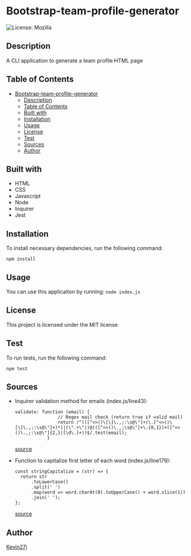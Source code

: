 # Bootstrap-team-profile-generator
![License: Mozilla](https://img.shields.io/badge/License-Mozilla-yellow.svg)

## Description

A CLI application to generate a team profile HTML page

## Table of Contents
        
- [Bootstrap-team-profile-generator](#bootstrap-team-profile-generator)
  - [Description](#description)
  - [Table of Contents](#table-of-contents)
  - [Built with](#built-with)
  - [Installation](#installation)
  - [Usage](#usage)
  - [License](#license)
  - [Test](#test)
  - [Sources](#sources)
  - [Author](#author)

## Built with

- HTML
- CSS
- Javascript
- Node
- Inquirer
- Jest

## Installation

To install necessary dependencies, run the following command:

```
npm install
```

## Usage

You can use this applicaiton by running: `node index.js`

## License

This project is licensed under the MIT license

## Test

To run tests, run the following command:
​
```
npm test
```

## Sources

- Inquirer validation method for emails (index.js/line43):
  ```
  validate: function (email) {
                  // Regex mail check (return true if valid mail)
                  return /^(([^<>()\[\]\.,;:\s@\"]+(\.[^<>()\[\]\.,;:\s@\"]+)*)|(\".+\"))@(([^<>()\.,;\s@\"]+\.{0,1})+([^<>()\.,;:\s@\"]{2,}|[\d\.]+))$/.test(email);
              }
  ```
  [source](https://stackoverflow.com/questions/65189877/how-can-i-validate-that-a-user-input-their-email-when-using-inquirer-npm)

- Function to capitalize first letter of each word (index.js/line179):
  ```
  const stringCapitalize = (str) => {
    return str
        .toLowerCase()
        .split(' ')
        .map(word => word.charAt(0).toUpperCase() + word.slice(1))
        .join(' ');
  };

  ```
  [source](https://stackoverflow.com/questions/32589197/how-can-i-capitalize-the-first-letter-of-each-word-in-a-string-using-javascript)

## Author

[Kevin27j](https://github.com/Kevin27j)

